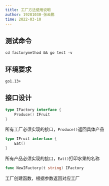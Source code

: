 ```yaml
---
title: 工厂方法使用说明
author: 19281030-张云鹏
time: 2022-03-10
---
```


## 测试命令

`cd factorymethod && go test -v`

## 环境要求

`go1.13+`

## 接口设计

```go
type IFactory interface {
	Produce() IFruit
}
```

所有工厂必须实现的接口，`Produce()`返回具体产品

```go
type IFruit interface {
	Eat()
}
```

所有产品必须实现的接口，`Eat()`打印水果的名称

```go
func NewIFactory(t string) IFactory
```

工厂创建函数，根据参数返回对应工厂